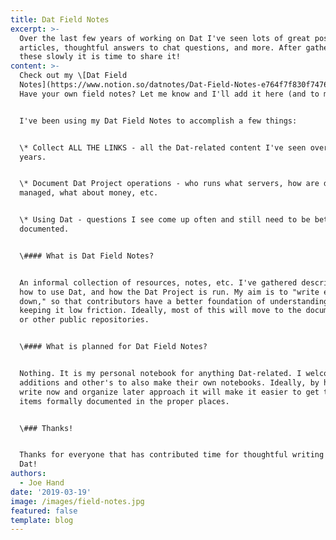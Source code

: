 ```yaml
---
title: Dat Field Notes
excerpt: >-
  Over the last few years of working on Dat I've seen lots of great posts,
  articles, thoughtful answers to chat questions, and more. After gathering
  these slowly it is time to share it!
content: >-
  Check out my \[Dat Field
  Notes](https://www.notion.so/datnotes/Dat-Field-Notes-e764f7f830f74763aeb10f57d3a2d4d8).
  Have your own field notes? Let me know and I'll add it here (and to my notes)!


  I've been using my Dat Field Notes to accomplish a few things:


  \* Collect ALL THE LINKS - all the Dat-related content I've seen over last few
  years.


  \* Document Dat Project operations - who runs what servers, how are domains
  managed, what about money, etc.


  \* Using Dat - questions I see come up often and still need to be better
  documented.


  \#### What is Dat Field Notes?


  An informal collection of resources, notes, etc. I've gathered describing Dat,
  how to use Dat, and how the Dat Project is run. My aim is to "write everything
  down," so that contributors have a better foundation of understanding while
  keeping it low friction. Ideally, most of this will move to the documentation
  or other public repositories.


  \#### What is planned for Dat Field Notes?


  Nothing. It is my personal notebook for anything Dat-related. I welcome
  additions and other's to also make their own notebooks. Ideally, by having a
  write now and organize later approach it will make it easier to get these
  items formally documented in the proper places.


  \### Thanks!


  Thanks for everyone that has contributed time for thoughtful writing about
  Dat!
authors:
  - Joe Hand
date: '2019-03-19'
image: /images/field-notes.jpg
featured: false
template: blog
---
```


